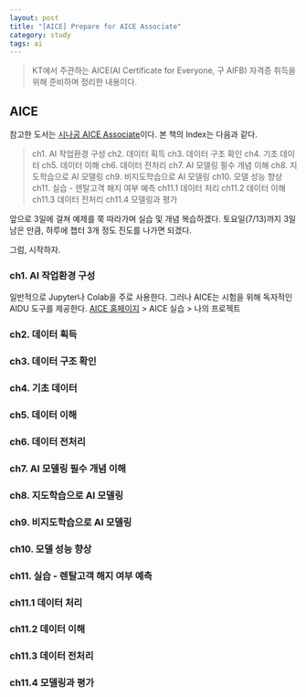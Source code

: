 ```yaml
---
layout: post
title: "[AICE] Prepare for AICE Associate"
category: study
tags: ai
---
```


> KT에서 주관하는 AICE(AI Certificate for Everyone, 구 AIFB) 자격증 취득을 위해 준비하며 정리한 내용이다.

## AICE
참고한 도서는 [시나공 AICE Associate]이다.
본 책의 Index는 다음과 같다.

> ch1. AI 작업환경 구성
ch2. 데이터 획득
ch3. 데이터 구조 확인
ch4. 기초 데이터
ch5. 데이터 이해
ch6. 데이터 전처리
ch7. AI 모델링 필수 개념 이해
ch8. 지도학습으로 AI 모델링
ch9. 비지도학습으로 AI 모델링
ch10. 모델 성능 향상
ch11. 실습 - 렌탈고객 해지 여부 예측
ch11.1 데이터 처리
ch11.2 데이터 이해
ch11.3 데이터 전처리
ch11.4 모델링과 평가

앞으로 3일에 걸쳐 예제를 쭉 따라가며 실습 및 개념 복습하겠다.
토요일(7/13)까지 3일 남은 만큼, 하루에 챕터 3개 정도 진도를 나가면 되겠다.

그럼, 시작하자.

### ch1. AI 작업환경 구성
일반적으로 Jupyter나 Colab을 주로 사용한다.
그러나 AICE는 시험을 위해 독자적인 AIDU 도구를 제공한다.
[AICE 홈페이지] > AICE 실습 > 나의 프로젝트

### ch2. 데이터 획득



### ch3. 데이터 구조 확인
### ch4. 기초 데이터
### ch5. 데이터 이해
### ch6. 데이터 전처리
### ch7. AI 모델링 필수 개념 이해
### ch8. 지도학습으로 AI 모델링
### ch9. 비지도학습으로 AI 모델링
### ch10. 모델 성능 향상
### ch11. 실습 - 렌탈고객 해지 여부 예측
### ch11.1 데이터 처리
### ch11.2 데이터 이해
### ch11.3 데이터 전처리
### ch11.4 모델링과 평가

<!-- Links -->
[시나공 AICE Associate]: https://www.yes24.com/Product/Goods/119826720
[AICE 홈페이지]: https://aice.study/main